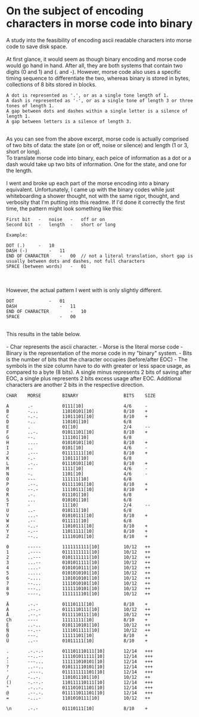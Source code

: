 # On the subject of encoding characters in morse code into binary
A study into the feasibility of encoding ascii readable characters into morse code to save disk space.
<br><br>
At first glance, it would seem as though binary encoding and morse code would go hand in hand. After all, they are both systems that contain two digits (0 and 1) and (. and -). However, morse code also uses a specific timing sequence to differentiate the two, whereas binary is stored in bytes, collections of 8 bits stored in blocks.
<br>

```
A dot is represented as '.', or as a single tone length of 1.
A dash is represented as '-', or as a single tone of length 3 or three tones of length 1.
A gap between dots and dashes within a single letter is a silence of length 1.
A gap between letters is a silence of length 3.
```

<br>
As you can see from the above excerpt, morse code is actually comprised of two bits of data: the state (on or off, noise or silence) and length (1 or 3, short or long).
<br>
To translate morse code into binary, each peice of information as a dot or a dash would take up two bits of information. One for the state, and one for the length.
<br>
<br>
I went and broke up each part of the morse encoding into a binary equivalent. Unfortunately, I came up with the binary codes while just whiteboarding a shower thought, not with the same rigor, thought, and verbosity that I'm putting into this readme. If I'd done it correctly the first time, the pattern might look something like this:
<br>

```
First bit	-	noise	-	off or on
Second bit	-	length	-	short or long

Example:

DOT	(.)		-	10
DASH (-)		-	11
END OF CHARACTER	-	00	// not a literal translation, short gap is usually between dots and dashes, not full characters
SPACE (between words)	-	01
```

<br><br>
However, the actual pattern I went with is only slightly different.

```
DOT				-	01
DASH				-	11
END OF CHARACTER		-	10
SPACE				-	00
```

<br>
This results in the table below.
<br><br>
 - Char represents the ascii character.
 - Morse is the literal morse code
 - Binary is the representation of the morse code in my "binary" system.
 - Bits is the number of bits that the character occupies (before/after EOC)
 - The symbols in the size column have to do with greater or less space usage, as compared to a byte (8 bits). A single minus represents 2 bits of saving after EOC, a single plus represents 2 bits excess usage after EOC. Additional characters are another 2 bits in the respective direction.

```
CHAR	MORSE		 BINARY					BITS	SIZE

A		.-			 0111[10]				4/6		-
B		-...		 11010101[10]			8/10	+
C		-.-.		 11011101[10]			8/10	+
D		-..			 110101[10]				6/8		
E		.			 01[10]					2/4		--
F		..-.		 01011101[10]			8/10	+
G		--.			 111101[10]				6/8		
H		....		 01010101[10]			8/10	+
I		..			 0101[10]				4/6		-
J		.---		 01111111[10]			8/10	+
K		-.-			 110111[10]				6/8		
L		.-..		 01110101[10]			8/10	+
M		--			 1111[10]				4/6		-
N		-.			 1101[10]				4/6		-
O		---			 111111[10]				6/8		
P		.--.		 01111101[10]			8/10	+
Q		--.-		 11110111[10]			8/10	+
R		.-.			 011101[10]				6/8		
S		...			 010101[10]				6/8		
T		-			 11[10]					2/4		--
U		..-			 010111[10]				6/8		
V		...-		 01010111[10]			8/10	+
W		.--			 011111[10]				6/8		
X		-..-		 11010111[10]			8/10	+
Y		-.--		 11011111[10]			8/10	+
Z		--..		 11110101[10]			8/10	+

0		-----		 1111111111[10]			10/12	++
1		.----		 0111111111[10]			10/12	++
2		..---		 0101111111[10]			10/12	++
3		...--		 0101011111[10]			10/12	++
4		....-		 0101010111[10]			10/12	++
5		.....		 0101010101[10]			10/12	++
6		-....		 1101010101[10]			10/12	++
7		--...		 1111010101[10]			10/12	++
8		---..		 1111110101[10]			10/12	++
9		----.		 1111111101[10]			10/12	++

Ä		.-.-		 01110111[10]			8/10	+
Á		.--.-		 0111110111[10]			10/12	++
Å		.--.-		 0111110111[10]			10/12	++
Ch		----		 11111111[10]			8/10	+
É		..-..		 0101110101[10]			10/12	++
Ñ		--.--		 1111011111[10]			10/12	++
Ö		---.		 11111101[10]			8/10	+
Ü		..--		 01011111[10]			8/10	+
 		
.		.-.-.-		 011101110111[10]		12/14	+++
,		--..--		 111101011111[10]		12/14	+++
:		---...		 111111010101[10]		12/14	+++
?		..--..		 010111110101[10]		12/14	+++
'		.----.		 011111111101[10]		12/14	+++
/		-..-.		 1101011101[10]			10/12	++
()		-.--.-		 110111110111[10]		12/14	+++
"		.-..-.		 011101011101[10]		12/14	+++
@		.--.-.		 011111011101[10]		12/14	+++
=		-...-		 1101010111[10]			10/12	++
 		
\n		.-.-		 01110111[10]			8/10	+
``` 
